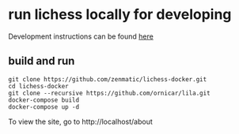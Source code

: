# run lichess locally for developing

Development instructions can be found [here](https://github.com/ornicar/lila/wiki/Lichess-Development-Onboarding)

## build and run

```
git clone https://github.com/zenmatic/lichess-docker.git
cd lichess-docker
git clone --recursive https://github.com/ornicar/lila.git
docker-compose build
docker-compose up -d
```

To view the site, go to http://localhost/about
